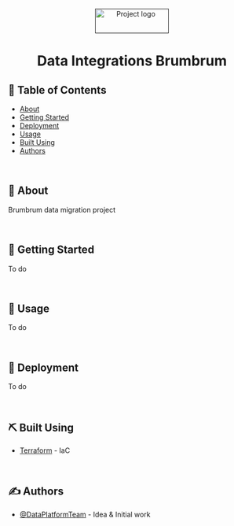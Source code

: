<p align="center">
  <a href="" rel="noopener">
 <img width=150px height=50px src="https://upload.wikimedia.org/wikipedia/commons/8/8f/Cazoo.svg" alt="Project logo"></a>
</p>

<h1 align="center">Data Integrations Brumbrum</h2>

## 📝 Table of Contents

- [About](#about)
- [Getting Started](#getting_started)
- [Deployment](#deployment)
- [Usage](#usage)
- [Built Using](#built_using)
- [Authors](#authors)

<br />

## 🧐 About <a name = "about"></a>

Brumbrum data migration project

<br />

## 🏁 Getting Started <a name = "getting_started"></a>

To do

<br />

## 🎈 Usage <a name="usage"></a>

To do

<br />

## 🚀 Deployment <a name = "deployment"></a>

To do

<br />

## ⛏️ Built Using <a name = "built_using"></a>

- [Terraform](https://www.hashicorp.com/products/terraform) - IaC

<br />

## ✍️ Authors <a name = "authors"></a>

- [@DataPlatformTeam](https://github.com/Cazoo-uk) - Idea & Initial work
